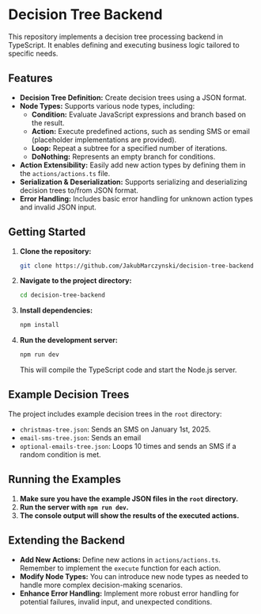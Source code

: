 # Decision Tree Backend

This repository implements a decision tree processing backend in TypeScript. It enables defining and executing business logic tailored to specific needs.

## Features

- **Decision Tree Definition:** Create decision trees using a JSON format.
- **Node Types:** Supports various node types, including:
    - **Condition:** Evaluate JavaScript expressions and branch based on the result.
    - **Action:** Execute predefined actions, such as sending SMS or email (placeholder implementations are provided).
    - **Loop:**  Repeat a subtree for a specified number of iterations.
    - **DoNothing:** Represents an empty branch for conditions.
- **Action Extensibility:** Easily add new action types by defining them in the `actions/actions.ts` file.
- **Serialization & Deserialization:** Supports serializing and deserializing decision trees to/from JSON format.
- **Error Handling:** Includes basic error handling for unknown action types and invalid JSON input.

## Getting Started

1. **Clone the repository:**
   ```bash
   git clone https://github.com/JakubMarczynski/decision-tree-backend
   ```

2. **Navigate to the project directory:**
   ```bash
   cd decision-tree-backend
   ```

3. **Install dependencies:**
   ```bash
   npm install
   ```

4. **Run the development server:**
   ```bash
   npm run dev
   ```

   This will compile the TypeScript code and start the Node.js server.

## Example Decision Trees

The project includes example decision trees in the `root` directory:

- `christmas-tree.json`:  Sends an SMS on January 1st, 2025.
- `email-sms-tree.json`:  Sends an email
- `optional-emails-tree.json`: Loops 10 times and sends an SMS if a random condition is met.

## Running the Examples

1. **Make sure you have the example JSON files in the `root` directory.**
2. **Run the server with `npm run dev`.**
3. **The console output will show the results of the executed actions.**

## Extending the Backend

- **Add New Actions:** Define new actions in `actions/actions.ts`. Remember to implement the `execute` function for each action.
- **Modify Node Types:** You can introduce new node types as needed to handle more complex decision-making scenarios.
- **Enhance Error Handling:** Implement more robust error handling for potential failures, invalid input, and unexpected conditions.


